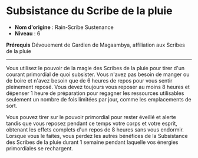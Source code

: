 # Subsistance du Scribe de la pluie

 * **Nom d'origine** : Rain-Scribe Sustenance
 * **Niveau** : 6


<p><span><strong>Prérequis</strong> Dévouement de Gardien de Magaambya, affiliation aux Scribes de la pluie<br></span></p>
<hr>
<p>Vous utilisez le pouvoir de la magie des Scribes de la pluie pour tirer d'un courant primordial de quoi subsister. Vous n'avez pas besoin de manger ou de boire et n'avez besoin que de 6 heures de repos pour vous sentir pleinement reposé. Vous devez toujours vous reposer au moins 8 heures et dépenser 1 heure de préparation pour regagner les ressources utilisables seulement un nombre de fois limitées par jour, comme les emplacements de sort.</p>
<p>Vous pouvez tirer sur le pouvoir primordial pour rester éveillé et alerte tandis que vous reposez pendant ce temps votre corps et votre esprit, obtenant les effets complets d'un repos de 8 heures sans vous endormir. Lorsque vous le faites, vous perdez les autres bénéfices de la Subsistance des Scribes de la pluie durant 1 semaine pendant laquelle vos énergies primordiales se rechargent.&nbsp;</p>